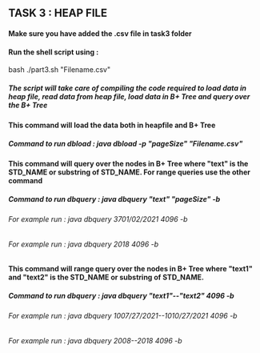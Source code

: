 ## TASK 3 : HEAP FILE

#### Make sure you have added the .csv file in task3 folder

#### Run the shell script using :

bash ./part3.sh "Filename.csv"

##### The script will take care of compiling the code required to load data in heap file, read data from heap file, load data in B+ Tree and query over the B+ Tree


#### This command will load the data both in heapfile and B+ Tree
##### Command to run dbload : 	java dbload -p "pageSize" "Filename.csv"

#### This command will query over the nodes in B+ Tree where "text" is the STD_NAME or substring of STD_NAME. For range queries use the other command
##### Command to run dbquery : 	java dbquery "text" "pageSize" -b
###### For example run : java dbquery 3701/02/2021 4096 -b
###### For example run : java dbquery 2018 4096 -b

#### This command will range query over the nodes in B+ Tree where "text1" and "text2" is the STD_NAME or substring of STD_NAME. 
##### Command to run dbquery : java dbquery "text1"--"text2" 4096 -b
###### For example run : java dbquery 1007/27/2021--1010/27/2021 4096 -b
###### For example run : java dbquery 2008--2018 4096 -b